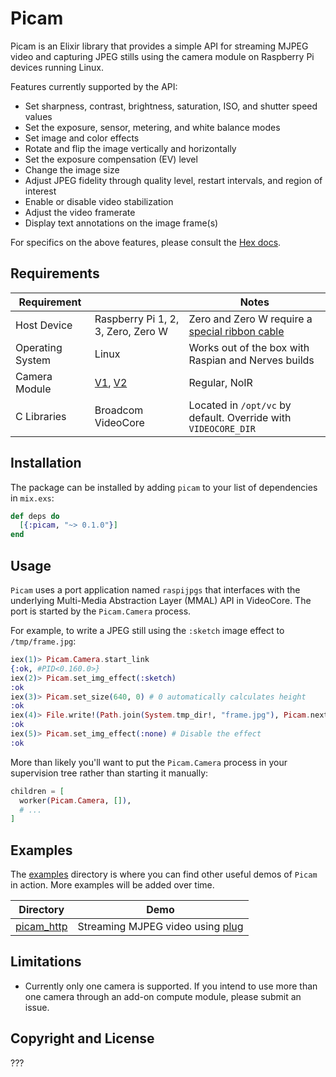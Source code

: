# Picam

Picam is an Elixir library that provides a simple API for streaming MJPEG video and capturing JPEG stills using the camera module on Raspberry Pi devices running Linux.

Features currently supported by the API:

  - Set sharpness, contrast, brightness, saturation, ISO, and shutter speed values
  - Set the exposure, sensor, metering, and white balance modes
  - Set image and color effects
  - Rotate and flip the image vertically and horizontally
  - Set the exposure compensation (EV) level
  - Change the image size
  - Adjust JPEG fidelity through quality level, restart intervals, and region of interest
  - Enable or disable video stabilization 
  - Adjust the video framerate 
  - Display text annotations on the image frame(s)

For specifics on the above features, please consult the [Hex docs].

## Requirements

| Requirement |        | Notes  |
| ----------- | ------ | ------ |
| Host Device | Raspberry Pi 1, 2, 3, Zero, Zero W | Zero and Zero W require a [special ribbon cable] |
| Operating System  | Linux | Works out of the box with Raspian and Nerves builds |
| Camera Module | [V1], [V2] | Regular, NoIR |
| C Libraries | Broadcom VideoCore | Located in `/opt/vc` by default.  Override with `VIDEOCORE_DIR` |

## Installation
The package can be installed by adding `picam` to your list of dependencies in `mix.exs`:

```elixir
def deps do
  [{:picam, "~> 0.1.0"}]
end
```
        
## Usage

`Picam` uses a port application named `raspijpgs` that interfaces with the underlying Multi-Media Abstraction Layer (MMAL) API in VideoCore.  The port is started by the `Picam.Camera` process.  

For example, to write a JPEG still using the `:sketch` image effect to `/tmp/frame.jpg`:

```elixir
iex(1)> Picam.Camera.start_link      
{:ok, #PID<0.160.0>}
iex(2)> Picam.set_img_effect(:sketch)
:ok
iex(3)> Picam.set_size(640, 0) # 0 automatically calculates height
:ok
iex(4)> File.write!(Path.join(System.tmp_dir!, "frame.jpg"), Picam.next_frame)
:ok
iex(5)> Picam.set_img_effect(:none) # Disable the effect
:ok
```

More than likely you'll want to put the `Picam.Camera` process in your supervision tree rather than starting it manually:

```elixir
children = [
  worker(Picam.Camera, []),
  # ...
]
```

## Examples

The [examples] directory is where you can find other useful demos of `Picam` in action.  More examples will be added over time.  

| Directory    | Demo   |
| ------------ | ------ |
| [picam_http] | Streaming MJPEG video using [plug] |

## Limitations

- Currently only one camera is supported.  If you intend to use more than one camera through an add-on compute module, please submit an issue.

## Copyright and License

???

[//]: #
[special ribbon cable]: <https://www.adafruit.com/product/3157>
[V1]: <https://www.raspberrypi.org/products/camera-module/>
[V2]: <https://www.raspberrypi.org/products/camera-module-v2/>
[Hex docs]: <https://hexdocs.pm/picam>
[examples]: <https://github.com/electricshaman/picam/tree/master/examples>
[picam_http]: <https://github.com/electricshaman/picam/tree/master/examples/picam_http>
[plug]: <https://hexdocs.pm/plug>
